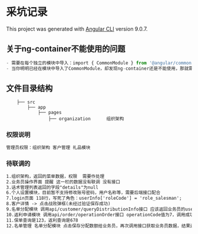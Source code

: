 # 采坑记录

This project was generated with [Angular CLI](https://github.com/angular/angular-cli) version 9.0.7.

## 关于ng-container不能使用的问题
```js
- 需要在每个独立的模块中导入：import { CommonModule } from '@angular/common';
- 当你明明已经在模块中导入了CommonModule，却发现ng-container还是不能使用，那就需要重新启动一下服务，ng的弊端太恶心了
```
## 文件目录结构
```
    ├── src
        ├── app
            ├── pages
                ├── organization      组织架构
```
### 权限说明
``` txt
管理员权限：组织架构 客户管理 礼品模块
```
### 待联调的
``` txt
1.组织架构，返回的菜单数据，权限  需要作处理
2.业务员操作界面 提醒 这一栏的数据没有联调 没有接口
3.话术管理列表返回的字段"details"为null
6.个人设置模块，目前暂不支持修改账号密码，用户名称等，需要后端接口配合
7.login页面 118行，写死了角色：userInfo['roleCode'] = 'role_salesman';
8.客户详情 -> 点击战败弹框(未经过验证保存成功)
9.名单分配模块 调用api/customer/queryDistributionInfo接口 应该返回业务员的userID
10.返利申请模块 调用api/order/operationOrder接口 operationCode值为7，调用成功以后，handleStatus的值还是和原来的一样
11.保单查询是123，返利查询是678
12.名单管理 名单分配模块 点击保存分配数额给业务员，再次调用接口获取业务员数据，结果还是为0
``` 
